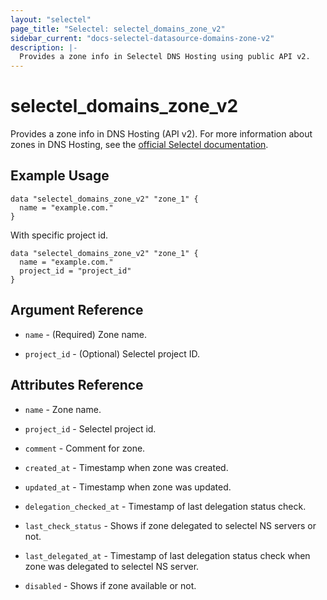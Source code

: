 ```yaml
---
layout: "selectel"
page_title: "Selectel: selectel_domains_zone_v2"
sidebar_current: "docs-selectel-datasource-domains-zone-v2"
description: |-
  Provides a zone info in Selectel DNS Hosting using public API v2.
---
```


# selectel\_domains\_zone_v2

Provides a zone info in DNS Hosting (API v2). For more information about zones in DNS Hosting, see the [official Selectel documentation](https://docs.selectel.ru/networks-services/dns/zones/).

## Example Usage

```hcl
data "selectel_domains_zone_v2" "zone_1" {
  name = "example.com."
}
```

With specific project id.

```hcl
data "selectel_domains_zone_v2" "zone_1" {
  name = "example.com."
  project_id = "project_id"
}
```

## Argument Reference

* `name` - (Required) Zone name.

* `project_id` - (Optional) Selectel project ID.

## Attributes Reference
  
* `name` - Zone name.

* `project_id` - Selectel project id.

* `comment` - Comment for zone.

* `created_at` - Timestamp when zone was created.

* `updated_at` - Timestamp when zone was updated.

* `delegation_checked_at` - Timestamp of last delegation status check.

* `last_check_status` - Shows if zone delegated to selectel NS servers or not.

* `last_delegated_at` - Timestamp of last delegation status check when zone was delegated to selectel NS server.

* `disabled` - Shows if zone available or not.
